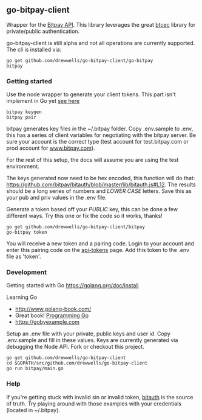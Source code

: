 ## go-bitpay-client

Wrapper for the [Bitpay API](https://test.bitpay.com/api).  This library leverages the great [btcec](http://github.com/conformal/btcec) library for private/public authentication.

go-bitpay-client is still alpha and not all operations are currently supported.  The cli is installed via:

    go get github.com/drewwells/go-bitpay-client/go-bitpay
    bitpay

### Getting started

Use the node wrapper to generate your client tokens.  This part isn't implement in Go yet [see here](https://www.npmjs.org/package/bitpay)

    bitpay keygen
    bitpay pair
    
bitpay generates key files in the ~/.bitpay folder.  Copy .env.sample to .env, this has a series of client variables for negotiating with the bitpay server.  Be sure your account is the correct type (test account for test.bitpay.com or prod account for www.bitpay.com).

For the rest of this setup, the docs will assume you are using the test environment.

The keys generated now need to be hex encoded, this function will do that: https://github.com/bitpay/bitauth/blob/master/lib/bitauth.js#L12.  The results should be a long series 
of numbers and *LOWER CASE* letters.  Save this as your pub and priv values in the .env file.

Generate a token based off your *PUBLIC* key, this can be done a few different ways.  Try this one
or fix the code so it works, thanks!

    go get github.com/drewwells/go-bitpay-client/bitpay
    go-bitpay token
    
You will receive a new token and a pairing code.  Login to your account and enter this pairing code on the
[api-tokens](https://test.bitpay.com/api-tokens) page.  Add this token to the .env file as 'token'.

### Development

Getting started with Go https://golang.org/doc/install

Learning Go

* http://www.golang-book.com/
* Great book! [Programming Go](http://www.amazon.com/Programming-Go-Creating-Applications-Developers/dp/0321774639)
* https://gobyexample.com

Setup an .env file with your private, public keys and user id.  Copy .env.sample and fill in these values.  Keys are currently generated via debugging the Node API.  Fork or checkout this project.

	go get github.com/drewwells/go-bitpay-client
	cd $GOPATH/src/github.com/drewwells/go-bitpay-client
	go run bitpay/main.go

### Help

If you're getting stuck with invalid sin or invalid token, [bitauth](https://www.npmjs.org/package/bitauth) 
is the source of truth.  Try playing around with those examples with your credentials (located in ~/.bitpay).
